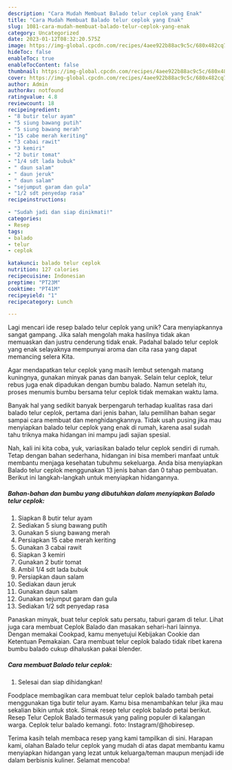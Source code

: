```yaml
---
description: "Cara Mudah Membuat Balado telur ceplok yang Enak"
title: "Cara Mudah Membuat Balado telur ceplok yang Enak"
slug: 1081-cara-mudah-membuat-balado-telur-ceplok-yang-enak
category: Uncategorized
date: 2023-01-12T08:32:20.575Z
image: https://img-global.cpcdn.com/recipes/4aee922b88ac9c5c/680x482cq70/balado-telur-ceplok-foto-resep-utama.jpg
hideToc: false
enableToc: true
enableTocContent: false
thumbnail: https://img-global.cpcdn.com/recipes/4aee922b88ac9c5c/680x482cq70/balado-telur-ceplok-foto-resep-utama.jpg
cover: https://img-global.cpcdn.com/recipes/4aee922b88ac9c5c/680x482cq70/balado-telur-ceplok-foto-resep-utama.jpg
author: Admin
authorAv: notfound
ratingvalue: 4.8
reviewcount: 18
recipeingredient:
- "8 butir telur ayam"
- "5 siung bawang putih"
- "5 siung bawang merah"
- "15 cabe merah keriting"
- "3 cabai rawit"
- "3 kemiri"
- "2 butir tomat"
- "1/4 sdt lada bubuk"
- " daun salam"
- " daun jeruk"
- " daun salam"
- "sejumput garam dan gula"
- "1/2 sdt penyedap rasa"
recipeinstructions:

- "Sudah jadi dan siap dinikmati!"
categories:
- Resep
tags:
- balado
- telur
- ceplok

katakunci: balado telur ceplok 
nutrition: 127 calories
recipecuisine: Indonesian
preptime: "PT23M"
cooktime: "PT41M"
recipeyield: "1"
recipecategory: Lunch

---
```





Lagi mencari ide resep balado telur ceplok yang unik? Cara menyiapkannya sangat gampang. Jika salah mengolah maka hasilnya tidak akan memuaskan dan justru cenderung tidak enak. Padahal balado telur ceplok yang enak selayaknya mempunyai aroma dan cita rasa yang dapat memancing selera Kita.





Agar mendapatkan telur ceplok yang masih lembut setengah matang kuningnya, gunakan minyak panas dan banyak. Selain telur ceplok, telur rebus juga enak dipadukan dengan bumbu balado. Namun setelah itu, proses menumis bumbu bersama telur ceplok tidak memakan waktu lama.

Banyak hal yang sedikit banyak berpengaruh terhadap kualitas rasa dari balado telur ceplok, pertama dari jenis bahan, lalu pemilihan bahan segar sampai cara membuat dan menghidangkannya. Tidak usah pusing jika mau menyiapkan balado telur ceplok yang enak di rumah, karena asal sudah tahu triknya maka hidangan ini mampu jadi sajian spesial.






Nah, kali ini kita coba, yuk, variasikan balado telur ceplok sendiri di rumah. Tetap dengan bahan sederhana, hidangan ini bisa memberi manfaat untuk membantu menjaga kesehatan tubuhmu sekeluarga. Anda bisa menyiapkan Balado telur ceplok menggunakan 13 jenis bahan dan 0 tahap pembuatan. Berikut ini langkah-langkah untuk menyiapkan hidangannya.

<!--inarticleads1-->

##### Bahan-bahan dan bumbu yang dibutuhkan dalam menyiapkan Balado telur ceplok:

1. Siapkan 8 butir telur ayam
1. Sediakan 5 siung bawang putih
1. Gunakan 5 siung bawang merah
1. Persiapkan 15 cabe merah keriting
1. Gunakan 3 cabai rawit
1. Siapkan 3 kemiri
1. Gunakan 2 butir tomat
1. Ambil 1/4 sdt lada bubuk
1. Persiapkan  daun salam
1. Sediakan  daun jeruk
1. Gunakan  daun salam
1. Gunakan sejumput garam dan gula
1. Sediakan 1/2 sdt penyedap rasa


Panaskan minyak, buat telur ceplok satu persatu, taburi garam di telur. Lihat juga cara membuat Ceplok Balado dan masakan sehari-hari lainnya. Dengan memakai Cookpad, kamu menyetujui Kebijakan Cookie dan Ketentuan Pemakaian. Cara membuat telur ceplok balado tidak ribet karena bumbu balado cukup dihaluskan pakai blender. 

<!--inarticleads2-->

##### Cara membuat Balado telur ceplok:


1. Selesai dan siap dihidangkan!

Foodplace membagikan cara membuat telur ceplok balado tambah petai menggunakan tiga butir telur ayam. Kamu bisa menambahkan telur jika mau sekalian bikin untuk stok. Simak resep telur ceplok balado petai berikut. Resep Telur Ceplok Balado termasuk yang paling populer di kalangan warga. Ceplok telur balado kemangi. foto: Instagram/@hobiresep. 

Terima kasih telah membaca resep yang kami tampilkan di sini. Harapan kami, olahan Balado telur ceplok yang mudah di atas dapat membantu kamu menyiapkan hidangan yang lezat untuk keluarga/teman maupun menjadi ide dalam berbisnis kuliner. Selamat mencoba!

